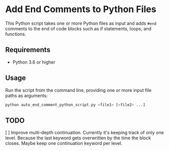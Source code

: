 # Add End Comments to Python Files

This Python script takes one or more Python files as input and adds `#end` comments to the end of code blocks such as if statements, loops, and functions.

## Requirements

- Python 3.6 or higher

## Usage

Run the script from the command line, providing one or more input file paths as arguments:

```sh
python auto_end_comment_python_script.py <file1> [<file2> ...]
```


## TODO
[ ] Improve multi-depth continuation. Currently it's keeping track of only one level. 
Because the last keyword gets overwritten by the time the block closes.
Maybe keep one continuation keyword per level.